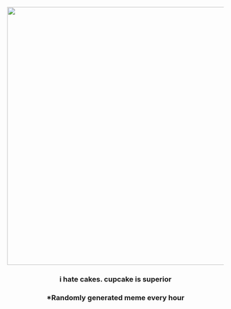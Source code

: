 <p align="center">
        <img src="https://i.redd.it/jmdbm0n4vcv91.jpg" width="600" height="600">
        </p>
        <h3 align="center">i hate cakes. cupcake is superior</h3>
        <h3 align="center">*Randomly generated meme every hour</h3>
    